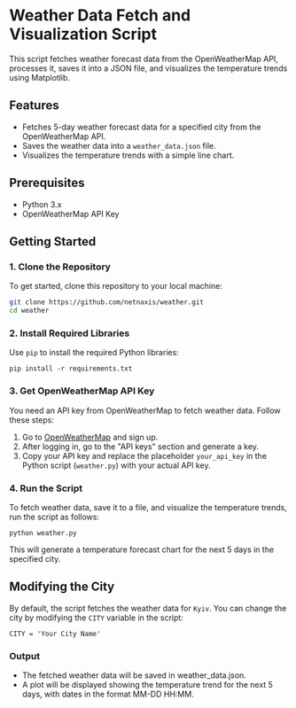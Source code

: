 # Weather Data Fetch and Visualization Script

This script fetches weather forecast data from the OpenWeatherMap API, processes it, saves it into a JSON file, and visualizes the temperature trends using Matplotlib.

## Features
- Fetches 5-day weather forecast data for a specified city from the OpenWeatherMap API.
- Saves the weather data into a `weather_data.json` file.
- Visualizes the temperature trends with a simple line chart.

## Prerequisites
- Python 3.x
- OpenWeatherMap API Key

## Getting Started

### 1. Clone the Repository
To get started, clone this repository to your local machine:
```bash
git clone https://github.com/netnaxis/weather.git
cd weather
```

### 2. Install Required Libraries
Use `pip` to install the required Python libraries:
```
pip install -r requirements.txt
```

### 3. Get OpenWeatherMap API Key
You need an API key from OpenWeatherMap to fetch weather data. Follow these steps:
1. Go to [OpenWeatherMap](https://openweathermap.org/) and sign up.
2. After logging in, go to the "API keys" section and generate a key.
3. Copy your API key and replace the placeholder `your_api_key` in the Python script (`weather.py`) with your actual API key.

### 4. Run the Script

To fetch weather data, save it to a file, and visualize the temperature trends, run the script as follows:

```
python weather.py
```

This will generate a temperature forecast chart for the next 5 days in the specified city.

## Modifying the City

By default, the script fetches the weather data for `Kyiv`. You can change the city by modifying the `CITY` variable in the script:

```
CITY = 'Your City Name'
```

### Output
- The fetched weather data will be saved in weather_data.json.
- A plot will be displayed showing the temperature trend for the next 5 days, with dates in the format MM-DD HH:MM.